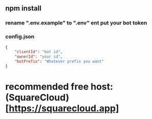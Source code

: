 ## npm install

### rename ".env.example" to ".env" ent put your bot token

### config.json

```json
{
    "clientId": "bot id",
    "ownerId": "your id",
    "botPrefix": "Whatever prefix you want"
}
```

# recommended free host: (SquareCloud)[https://squarecloud.app]